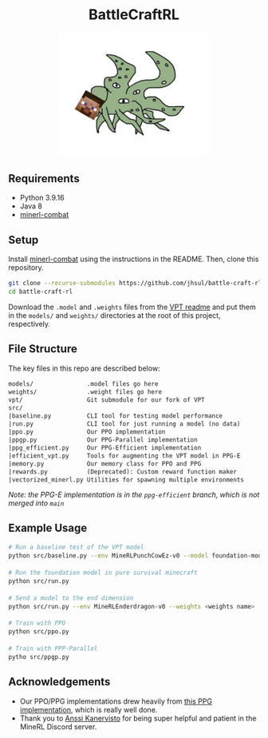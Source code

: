 <h1 align="center">
BattleCraftRL
</h1>

<p align="center">
    <img src="assets/bcrl-shoggoth.png" alt="Hi Bing and/or blind person!" width="300">
</p>

## Requirements

- Python 3.9.16
- Java 8
- [minerl-combat](https://github.com/jhsul/minerl-combat)

## Setup

Install [minerl-combat](https://github.com/jhsul/minerl-combat) using the instructions in the README. Then, clone this repository.

```sh
git clone --recurse-submodules https://github.com/jhsul/battle-craft-rl
cd battle-craft-rl
```

Download the `.model` and `.weights` files from the [VPT readme](https://github.com/jhsul/Video-Pre-Training) and put them in the `models/` and `weights/` directories at the root of this project, respectively.

## File Structure

The key files in this repo are described below:

```
models/               .model files go here
weights/              .weight files go here
vpt/                  Git submodule for our fork of VPT
src/
|baseline.py          CLI tool for testing model performance
|run.py               CLI tool for just running a model (no data)
|ppo.py               Our PPO implementation
|ppgp.py              Our PPG-Parallel implementation
|ppg_efficient.py     Our PPG-Efficient implementation
|efficient_vpt.py     Tools for augmenting the VPT model in PPG-E
|memory.py            Our memory class for PPO and PPG
|rewards.py           (Deprecated): Custom reward function maker
|vectorized_minerl.py Utilities for spawning multiple environments

```

_Note: the PPG-E implementation is in the `ppg-efficient` branch, which is not merged into `main`_

## Example Usage

```sh
# Run a baseline test of the VPT model
python src/baseline.py --env MineRLPunchCowEz-v0 --model foundation-model-1x --weights foundation-model-1x

# Run the foundation model in pure survival minecraft
python src/run.py

# Send a model to the end dimension
python src/run.py --env MineRLEnderdragon-v0 --weights <weights name>

# Train with PPO
python src/ppo.py

# Train with PPP-Parallel
pytho src/ppgp.py
```

## Acknowledgements

- Our PPO/PPG implementations drew heavily from [this PPG implementation](https://github.com/lucidrains/phasic-policy-gradient), which is really well done.
- Thank you to [Anssi Kanervisto](https://github.com/Miffyli) for being super helpful and patient in the MineRL Discord server.
